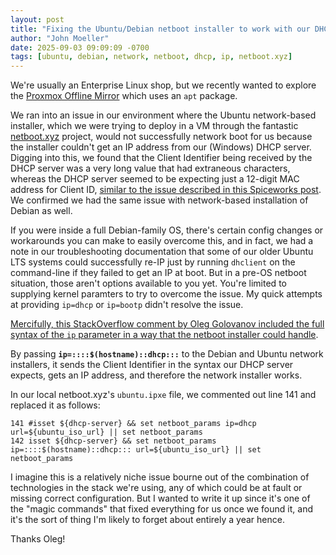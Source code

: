 ```yaml
---
layout: post
title: "Fixing the Ubuntu/Debian netboot installer to work with our DHCP server"
author: "John Moeller"
date: 2025-09-03 09:09:09 -0700
tags: [ubuntu, debian, network, netboot, dhcp, ip, netboot.xyz]
---
```


We're usually an Enterprise Linux shop, but we recently wanted to explore the [Proxmox Offline Mirror](https://pom.proxmox.com/) which uses an `apt` package.

We ran into an issue in our environment where the Ubuntu network-based installer, which we were trying to deploy in a VM through the fantastic [netboot.xyz](https://netboot.xyz/) project, would not successfully network boot for us because the installer couldn't get an IP address from our (Windows) DHCP server. Digging into this, we found that the Client Identifier being received by the DHCP server was a very long value that had extraneous characters, whereas the DHCP server seemed to be expecting just a 12-digit MAC address for Client ID, [similar to the issue described in this Spiceworks post](https://community.spiceworks.com/t/strange-extra-long-linux-mac-address-in-dhcp-active-leases/775449). We confirmed we had the same issue with network-based installation of Debian as well.

If you were inside a full Debian-family OS, there's certain config changes or workarounds you can make to easily overcome this, and in fact, we had a note in our troubleshooting documentation that some of our older Ubuntu LTS systems could successfully re-IP just by running `dhclient` on the command-line if they failed to get an IP at boot. But in a pre-OS netboot situation, those aren't options available to you yet. You're limited to supplying kernel paramters to try to overcome the issue. My quick attempts at providing `ip=dhcp` or `ip=bootp` didn't resolve the issue.

[Mercifully, this StackOverflow comment by Oleg Golovanov included the full syntax of the `ip` parameter in a way that the netboot installer could handle](https://stackoverflow.com/a/77733349/23493737). 

By passing **`ip=::::$(hostname)::dhcp:::`** to the Debian and Ubuntu network installers, it sends the Client Identifier in the syntax our DHCP server expects, gets an IP address, and therefore the network installer works.

In our local netboot.xyz's `ubuntu.ipxe` file, we commented out line 141 and replaced it as follows:

```
141 #isset ${dhcp-server} && set netboot_params ip=dhcp url=${ubuntu_iso_url} || set netboot_params
142 isset ${dhcp-server} && set netboot_params ip=::::$(hostname)::dhcp::: url=${ubuntu_iso_url} || set netboot_params
```

I imagine this is a relatively niche issue bourne out of the combination of technologies in the stack we're using, any of which could be at fault or missing correct configuration. But I wanted to write it up since it's one of the "magic commands" that fixed everything for us once we found it, and it's the sort of thing I'm likely to forget about entirely a year hence. 

Thanks Oleg!